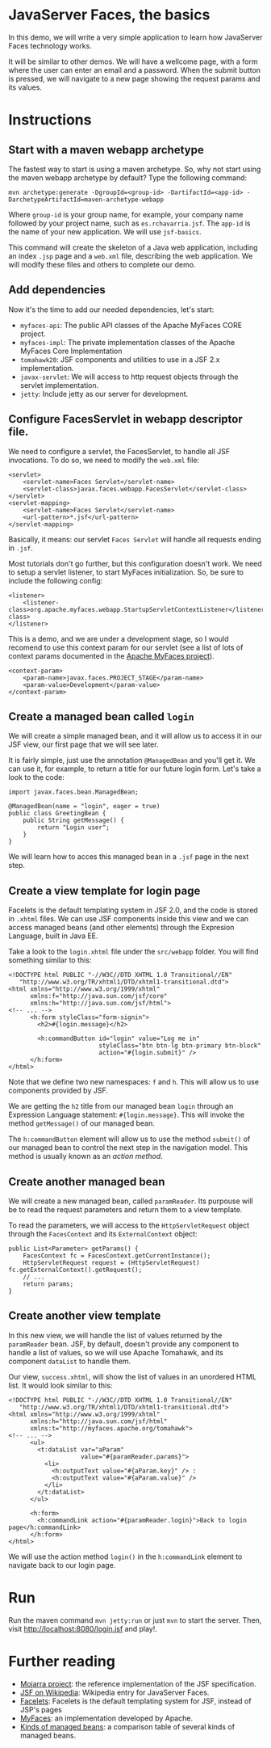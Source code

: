 # JavaServer Faces, the basics

In this demo, we will write a very simple application to learn how
JavaServer Faces technology works.

It will be similar to other demos. We will have a wellcome page, with a form
where the user can enter an email and a password. When the submit button is
pressed, we will navigate to a new page showing the request params and its
values.

# Instructions

## Start with a maven webapp archetype

The fastest way to start is using a maven archetype. So, why not start using
the maven webapp archetype by default? Type the following command:

    mvn archetype:generate -DgroupId=<group-id> -DartifactId=<app-id> -DarchetypeArtifactId=maven-archetype-webapp

Where `group-id` is your group name, for example, your company name followed by 
your project name, such as `es.rchavarria.jsf`. The `app-id` is the name of
your new application. We will use `jsf-basics`.

This command will create the skeleton of a Java web application, including an
index `.jsp` page and a `web.xml` file, describing the web application. We will
modify these files and others to complete our demo.

## Add dependencies

Now it's the time to add our needed dependencies, let's start:

- `myfaces-api`: The public API classes of the Apache MyFaces CORE project.
- `myfaces-impl`: The private implementation classes of the Apache MyFaces Core 
Implementation
- `tomahawk20`: JSF components and utilities to use in a JSF 2.x implementation.
- `javax-servlet`: We will access to http request objects through the servlet
implementation.
- `jetty`: Include jetty as our server for development.

## Configure FacesServlet in webapp descriptor file.

We need to configure a servlet, the FacesServlet, to handle all JSF invocations.
To do so, we need to modify the `web.xml` file:

    <servlet>
        <servlet-name>Faces Servlet</servlet-name>
        <servlet-class>javax.faces.webapp.FacesServlet</servlet-class>
    </servlet>
    <servlet-mapping>
        <servlet-name>Faces Servlet</servlet-name>
        <url-pattern>*.jsf</url-pattern>
    </servlet-mapping>

Basically, it means: our servlet `Faces Servlet` will handle all requests 
ending in `.jsf`.

Most tutorials don't go further, but this configuration doesn't work. We need to
setup a servlet listener, to start MyFaces initialization. So, be sure to
include the following config:

    <listener>
        <listener-class>org.apache.myfaces.webapp.StartupServletContextListener</listener-class>
    </listener>

This is a demo, and we are under a development stage, so I would recomend to use
this context param for our servlet (see a list of lots of context params documented
in the [Apache MyFaces project](https://myfaces.apache.org/core21/myfaces-impl/webconfig.html)). 

    <context-param>
        <param-name>javax.faces.PROJECT_STAGE</param-name>
        <param-value>Development</param-value>
    </context-param>

## Create a managed bean called `login`

We will create a simple managed bean, and it will allow us to access it in our
JSF view, our first page that we will see later.

It is fairly simple, just use the annotation `@ManagedBean` and you'll get it.
We can use it, for example, to return a title for our future login form. Let's
take a look to the code:

    import javax.faces.bean.ManagedBean;

    @ManagedBean(name = "login", eager = true)
    public class GreetingBean {
        public String getMessage() {
            return "Login user";
        }
    }

We will learn how to acces this managed bean in a `.jsf` page in the next step.

## Create a view template for login page

Facelets is the default templating system in JSF 2.0, and the code is stored in 
`.xhtml` files. We can use JSF components inside this view and we can access 
managed beans (and other elements) through the Expresion Language, built in 
Java EE.

Take a look to the `login.xhtml` file under the `src/webapp` folder. You will find
something similar to this:

    <!DOCTYPE html PUBLIC "-//W3C//DTD XHTML 1.0 Transitional//EN"
       "http://www.w3.org/TR/xhtml1/DTD/xhtml1-transitional.dtd">
    <html xmlns="http://www.w3.org/1999/xhtml"
          xmlns:f="http://java.sun.com/jsf/core"
          xmlns:h="http://java.sun.com/jsf/html">
    <!-- ... -->
          <h:form styleClass="form-signin">
            <h2>#{login.message}</h2>

            <h:commandButton id="login" value="Log me in" 
                             styleClass="btn btn-lg btn-primary btn-block"
                             action="#{login.submit}" />
          </h:form>
    </html>

Note that we define two new namespaces: `f` and `h`. This will allow us to use
components provided by JSF.

We are getting the `h2` title from our managed bean `login` through an Expression
Language statement: `#{login.message}`. This will invoke the method `getMessage()`
of our managed bean.

The `h:commandButton` element will allow us to use the method `submit()` of our
managed bean to control the next step in the navigation model. This method is usually
known as an *action method*.

## Create another managed bean

We will create a new managed bean, called `paramReader`. Its purpouse will be to
read the request parameters and return them to a view template.

To read the parameters, we will access to the `HttpServletRequest` object through the
`FacesContext` and its `ExternalContext` object:

    public List<Parameter> getParams() {
        FacesContext fc = FacesContext.getCurrentInstance();
        HttpServletRequest request = (HttpServletRequest) fc.getExternalContext().getRequest();
        // ...      
        return params;
    }

## Create another view template

In this new view, we will handle the list of values returned by the `paramReader`
bean. JSF, by default, doesn't provide any component to handle a list of values, 
so we will use Apache Tomahawk, and its component `dataList` to handle them.

Our view, `success.xhtml`, will show the list of values in an unordered HTML list.
It would look similar to this:

    <!DOCTYPE html PUBLIC "-//W3C//DTD XHTML 1.0 Transitional//EN"
       "http://www.w3.org/TR/xhtml1/DTD/xhtml1-transitional.dtd">
    <html xmlns="http://www.w3.org/1999/xhtml"
          xmlns:h="http://java.sun.com/jsf/html"
          xmlns:t="http://myfaces.apache.org/tomahawk">
    <!-- ... -->
          <ul>
            <t:dataList var="aParam"
                        value="#{paramReader.params}">
              <li>
                <h:outputText value="#{aParam.key}" /> :
                <h:outputText value="#{aParam.value}" />
              </li>
            </t:dataList>
          </ul>

          <h:form>
            <h:commandLink action="#{paramReader.login}">Back to login page</h:commandLink>
          </h:form>
    </html>

We will use the action method `login()` in the `h:commandLink` element to navigate
back to our login page.

# Run

Run the maven command `mvn jetty:run` or just `mvn` to start the server. Then,
visit [http://localhost:8080/login.jsf](http://localhost:8080/login.jsf) and play!.

# Further reading

- [Mojarra project](https://javaserverfaces.java.net/): 
the reference implementation of the JSF specification.
- [JSF on Wikipedia](https://en.wikipedia.org/wiki/JavaServer_Faces):
Wikipedia entry for JavaServer Faces.
- [Facelets](https://en.wikipedia.org/wiki/Facelets):
Facelets is the default templating system for JSF, instead of JSP's pages
- [MyFaces](https://myfaces.apache.org/):
an implementation developed by Apache.
- [Kinds of managed beans](http://java.dzone.com/articles/making-distinctions-between):
a comparison table of several kinds of managed beans.
